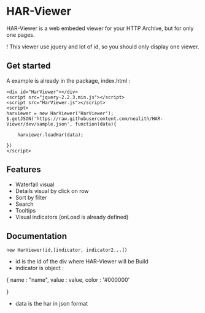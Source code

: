 # HAR-Viewer

HAR-Viewer is a web embeded viewer for your HTTP Archive, but for only one pages.

! This viewer use jquery and lot of id, so you should only display one viewer.

## Get started

A example is already in the package, index.html :

    <div id="HarViewer"></div>
    <script src="jquery-2.2.3.min.js"></script>
    <script src="HarViewer.js"></script>
    <script>
    harviewer = new HarViewer('HarViewer');
    $.getJSON('https://raw.githubusercontent.com/nealith/HAR-Viewer/dev/sample.json', function(data){

        harviewer.loadHar(data);

    })
    </script>

## Features

- Waterfall visual
- Details visual by click on row
- Sort by filter
- Search    
- Tooltips
- Visual indicators (onLoad is already defined)

## Documentation

    new HarViewer(id,[indicator, indicator2...])

- id is the id of the div where HAR-Viewer will be Build
- indicator is object :

{
    name : "name",
    value : value,
    color : '#000000'

}  

- data is the har in json format  

